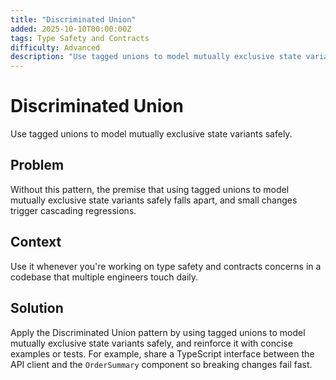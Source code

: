 ```yaml
---
title: "Discriminated Union"
added: 2025-10-10T00:00:00Z
tags: Type Safety and Contracts
difficulty: Advanced
description: "Use tagged unions to model mutually exclusive state variants safely."
---
```

# Discriminated Union

Use tagged unions to model mutually exclusive state variants safely.

## Problem

Without this pattern, the premise that using tagged unions to model mutually exclusive state variants safely falls apart, and small changes trigger cascading regressions.

## Context

Use it whenever you're working on type safety and contracts concerns in a codebase that multiple engineers touch daily.

## Solution

Apply the Discriminated Union pattern by using tagged unions to model mutually exclusive state variants safely, and reinforce it with concise examples or tests. For example, share a TypeScript interface between the API client and the `OrderSummary` component so breaking changes fail fast.
